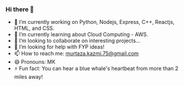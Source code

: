 ### Hi there 👋

<!--
**Murtaza-Kazmi/Murtaza-Kazmi** is a ✨ _special_ ✨ repository because its `README.md` (this file) appears on your GitHub profile.

Here are some ideas to get you started:
-->
- 🔭 I’m currently working on Python, Nodejs, Express, C++, Reactjs, HTML, and CSS.
- 🌱 I’m currently learning about Cloud Computing - AWS.
- 👯 I’m looking to collaborate on interesting projects...
- 🤔 I’m looking for help with FYP ideas!
- 📫 How to reach me: murtaza.kazmi.75@gmail.com
- 😄 Pronouns: MK
- ⚡ Fun fact:  You can hear a blue whale's heartbeat from more than 2 miles away!

